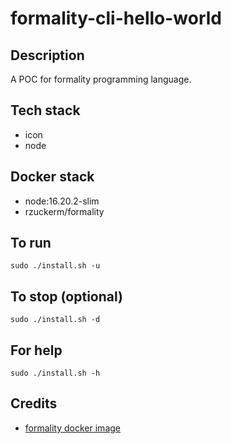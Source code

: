 # formality-cli-hello-world

## Description
A POC for formality programming language.

## Tech stack
- icon
- node

## Docker stack
- node:16.20.2-slim
- rzuckerm/formality

## To run
`sudo ./install.sh -u`

## To stop (optional)
`sudo ./install.sh -d`

## For help
`sudo ./install.sh -h`

## Credits
- [formality docker image](https://github.com/rzuckerm/formality-docker-image.git)